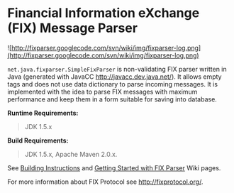 # Financial Information eXchange (FIX) Message Parser #
![http://fixparser.googlecode.com/svn/wiki/img/fixparser-log.png](http://fixparser.googlecode.com/svn/wiki/img/fixparser-log.png)

`net.java.fixparser.SimpleFixParser` is non-validating FIX parser written in Java (generated  with JavaCC http://javacc.dev.java.net/). It allows empty tags and does not use data dictionary to parse incoming messages. It is implemented with the idea to parse FIX messages with maximum performance and keep them in a form suitable for saving into database.

**Runtime Requirements:**
> JDK 1.5.x

**Build Requirements:**
> JDK 1.5.x, Apache Maven 2.0.x.

See [Building Instructions](BuildingInstructions.md) and [Getting Started with FIX Parser](GettingStarted.md) Wiki pages.

For more information about FIX Protocol see http://fixprotocol.org/.